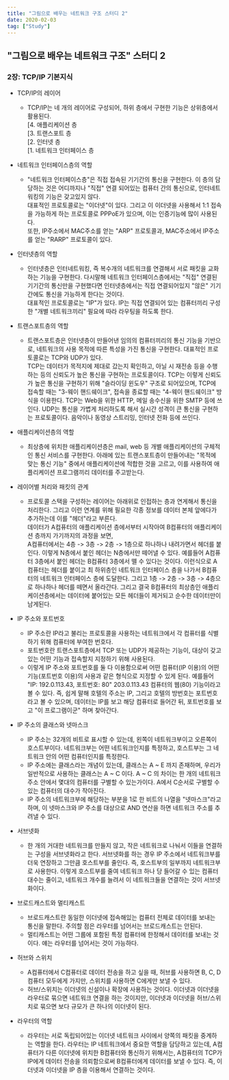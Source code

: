```yaml
---
title: "그림으로 배우는 네트워크 구조 스터디 2"
date: 2020-02-03
tag: ["Study"]
---
```



## "그림으로 배우는 네트워크 구조" 스터디 2

### 2장: TCP/IP 기본지식

- TCP/IP의 레이어
  - TCP/IP는 네 개의 레이어로 구성되어, 하위 층에서 구현한 기능은 상위층에서 활용된다.  
  [4. 애플리케이션 층  
  [3. 트랜스포트 층  
  [2. 인터넷 층  
  [1. 네트워크 인터페이스 층  

- 네트워크 인터페이스층의 역할
  - "네트워크 인터페이스층"은 직접 접속된 기기간의 통신을 구현한다. 이 층의 담당하는 것은 어디까지나 "직접" 연결 되어있는 컴퓨터 간의 통신으로, 인터네트워킹의 기능은 갖고있지 않다.  
  대표적인 프로토콜로는 "이더넷"이 있다. 그리고 이 이더넷을 사용해서 1:1 접속을 가능하게 하는 프로토콜로 PPPoE가 있으며, 이는 인증기능에 많이 사용된다.  
  또한, IP주소에서 MAC주소를 얻는 "ARP" 프로토콜과, MAC주소에서 IP주소를 얻는 "RARP" 프로토콜이 있다.

- 인터넷층의 역할
  - 인터넷층은 인터네트워킹, 즉 복수개의 네트워크를 연결해서 서로 패킷을 교화하는 기능을 구현한다. 다시말해 네트워크 인터페이스층에서는 "직접" 연결된 기기간의 통신만을 구현했다면 인터넷층에서는 직접 연결되어있지 "않은" 기기 간에도 통신을 가능하게 한다는 것이다.  
  대표적인 프로토콜로는 "IP"가 있다. IP는 직접 연결되어 있는 컴퓨터끼리 구성한 "개별 네트워크끼리" 필요에 따라 라우팅을 하도록 한다.

- 트랜스포트층의 역할
  - 트랜스포트층은 인터넷층이 만들어낸 임의의 컴퓨터끼리의 통신 기능을 기반으로, 네트워크의 사용 목적에 따른 특성을 가진 통신을 구현한다.
  대표적인 프로토콜로는 TCP와 UDP가 있다.  
  TCP는 데이터가 목적지에 제대로 갔는지 확인하고, 아닐 시 재전송 등을 수행하는 등의 신뢰도가 높은 통신을 구현하는 프로토콜이다. TCP는 이렇게 신뢰도가 높은 통신을 구현하기 위해 "슬라이딩 윈도우" 구조로 되어있으며, TCP에 접속할 때는 "3-웨이 핸드쉐이크", 접속을 종료할 때는 "4-웨이 핸드쉐이크" 방식을 이용한다. TCP는 Web을 위한 HTTP, 메일 송수신을 위한 SMTP 등에 쓰인다.
  UDP는 통신을 가볍게 처리하도록 해서 실시간 성격이 큰 통신을 구현하는 프로토콜이다. 음악이나 동영상 스트리밍, 인터넷 전화 등에 쓰인다.

- 애플리케이션층의 역할
  - 최상층에 위치한 애플리케이션층은 mail, web 등 개별 애플리케이션의 구체적인 통신 서비스를 구현한다. 아래에 있는 트랜스포트층이 만들어내는 "목적에 맞는 통신 기능" 중에서 애플리케이션에 적합한 것을 고르고, 이를 사용하여 애플리케이션 프로그램끼리 데이터를 주고받는다.

- 레이어별 처리와 패킷의 관계
  - 프로토콜 스택을 구성하는 레이어는 아래위로 인접하는 층과 연게해서 통신을 처리한다. 그리고 이런 연계를 위해 필요한 각종 정보를 데이터 본체 앞에다가 추가하는데 이를 "헤더"라고 부른다.  
  데이터가 A컴퓨터의 애플리케이션 층에서부터 시작아여 B컴퓨터의 애플리케이션 층까지 가기까지의 과정을 보면,  
  A컴퓨터에서는 4층 -> 3층 -> 2층 -> 1층으로 하나하나 내려가면서 헤더를 붙인다. 이렇게 N층에서 붙인 헤더는 N층에서만 떼어낼 수 있다. 예를들어 A컴퓨터 3층에서 붙인 헤더는 B컴퓨터 3층에서 뗄 수 있다는 것이다. 이런식으로 A컴퓨터는 헤더를 붙이고 최 하위층인 네트워크 인터페이스 층을 나가서 B컴퓨터의 네트워크 인터페이스 층에 도달한다. 그리고 1층 -> 2층 -> 3층 -> 4층으로 하나하나 헤더를 떼면서 올라간다. 그리고 결국 B컴퓨터의 최상층인 애플리케이션층에서는 데이터에 붙어있는 모든 헤더들이 제거되고 순수한 데이터만이 남게된다.

- IP 주소와 포트번호
  - IP 주소란 IP라고 불리는 프로토콜을 사용하는 네트워크에서 각 컴퓨터를 식별하기 위해 컴퓨터에 부여한 번호다.
  - 포트번호란 트랜스포트층에서 TCP 또는 UDP가 제공하는 기능이, 대상이 갖고있는 어떤 기능과 접속할지 지정하기 위해 사용된다.
  - 이렇게 IP 주소와 포트번호를 둘 다 이용함으로써 어떤 컴퓨터(IP 이용)의 어떤 기능(포트번호 이용)의 사용과 같은 형식으로 지정할 수 있게 된다. 예를들어 "IP: 192.0.113.43, 포트번호: 80" 203.0.113.43 컴퓨터의 웹(80) 기능이라고 볼 수 있다.
  즉, 쉽게 말해 호텔의 주소는 IP, 그리고 호텔의 방번호는 포트번호라고 볼 수 있으며, 데이터는 IP를 보고 해당 컴퓨터로 들어간 뒤, 포트번호를 보고 "이 프로그램이군" 하며 찾아간다.

- IP 주소의 클래스와 넷마스크
  - IP 주소는 32개의 비트로 표시할 수 있는데, 왼쪽이 네트워크부이고 오른쪽이 호스트부이다. 네트워크부는 어떤 네트워크인지를 특정하고, 호스트부는 그 네트워크 안의 어떤 컴퓨터인지를 특정한다.
  - IP 주소에는 클래스라는 개념이 있는데, 클래스는 A ~ E 까지 존재하며, 우리가 일반적으로 사용하는 클래스는 A ~ C 이다. A ~ C 의 차이는 한 개의 네트워크 주소 안에서 몇대의 컴퓨터를 구별할 수 있는가이다. A에서 C순서로 구별할 수 있는 컴퓨터의 대수가 작아진다.
  - IP 주소의 네트워크부에 해당하는 부분을 1로 한 비트의 나열을 "넷마스크"라고 하며, 이 넷마스크와 IP 주소를 대상으로 AND 연산을 하면 네트워크 주소를 추려낼 수 있다.

- 서브넷화
  - 한 개의 거대한 네트워크를 만들지 않고, 작은 네트워크로 나눠서 이들을 연결하는 구성을 서브넷화라고 한다. 서브넷화를 하는 경우 IP 주소에서 네트워크부를 더욱 연장하고 그만큼 호스트부를 줄인다. 즉, 호스트부의 일부까지 네트워크부로 사용한다.
  이렇게 호스트부를 줄여 네트워크 하나 당 들어갈 수 있는 컴퓨터 대수는 줄이고, 네트워크 개수를 늘려서 이 네트워크들을 연결하는 것이 서브넷화이다.

- 브로드캐스트와 멀티캐스트
  - 브로드캐스트란 동일한 이더넷에 접속해있는 컴퓨터 전체로 데이터를 보내는 통신을 말한다. 주의할 점은 라우터를 넘어서는 브로드캐스트는 안된다.
  - 멀티캐스트는 어떤 그룹에 포함된 특정 컴퓨터에 한정해서 데이터를 보내는 것이다. 얘는 라우터를 넘어서는 것이 가능하다.

- 허브와 스위치
  - A컴퓨터에서 C컴퓨터로 데이터 전송을 하고 싶을 때, 허브를 사용하면 B, C, D 컴퓨터 모두에게 가지만, 스위치를 사용하면 C에게만 보낼 수 있다.
  - 허브/스위치는 이더넷의 신설이나 확장에 사용하는 것이다. 이더넷과 이더넷을 라우터로 묶으면 네트워크 연결을 하는 것이지만, 이더넷과 이더넷을 허브/스위치로 묶으면 보다 규모가 큰 하나의 이더넷이 된다.

- 라우터의 역할
  - 라우터는 서로 독립되어있는 이더넷 네트워크 사이에서 양쪽의 패킷을 중계하는 역할을 한다. 라우터는 IP 네트워크에서 중요한 역할을 담당하고 있는데, A컴퓨터가 다른 이더넷에 위치한 B컴퓨터와 통신하기 위해서는, A컴퓨터의 TCP가 IP에게 데이터 전송을 의뢰함으로써 B컴퓨터에게 데이터를 보낼 수 있다. 즉, 이더넷과 이더넷을 IP 층을 이용해서 연결하는 것이다.
  